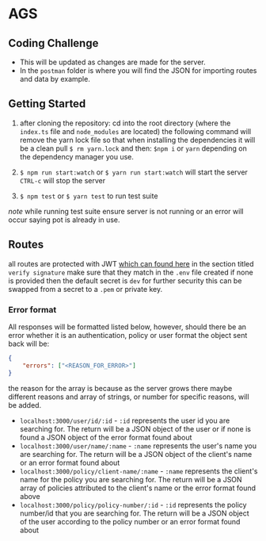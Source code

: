 # AGS
## Coding Challenge 

- This will be updated as changes are made for the server.
- In the `postman` folder is where you will find the JSON for importing routes and data by example.



## Getting Started
1. after cloning the repository: cd into the root directory (where the `index.ts` file and `node_modules` are located) the following command will remove the yarn lock file so that when installing the dependencies it will be a clean pull
`$ rm yarn.lock` and then:  `$npm i` or `yarn` depending on the dependency manager you use.

2. `$ npm run start:watch` or `$ yarn run start:watch` will start the server `CTRL-c` will stop the server

3. `$ npm test` or `$ yarn test` to run test suite

*note* while running test suite ensure server is not running or an error will occur saying pot is already in use.

## Routes
all routes are protected with JWT [which can found here](https://jwt.io/#debugger-io?token=eyJhbGciOiJIUzI1NiIsInR5cCI6IkpXVCJ9.eyJpZCI6ImU4ZmQxNTliLTU3YzQtNGQzNi05YmQ3LWE1OWNhMTMwNTdiYiIsInJvbGUiOiJhZG1pbiJ9.4ji3z_CafXh3wSaU0HepDA_M_Ah8H5PCX8YvXd9uKTo) in the section titled `verify signature` make sure that they match in the `.env` file created if none is provided then the default secret is `dev` for further security this can be swapped from a secret to a `.pem` or private key.

### Error format

All responses will be formatted listed below, however, should there be an error whether it is an authentication, policy or user format the object sent back will be:
```JSON
{
    "errors": ["<REASON_FOR_ERROR>"]
}
```

the reason for the array is because as the server grows there maybe different reasons and array of strings, or number for specific reasons, will be added.

- `localhost:3000/user/id/:id` - `:id` represents the user id you are searching for. The return will be a JSON object of the user or if none is found a JSON object of the error format found about
- `localhost:3000/user/name/:name` - `:name` represents the user's name you are searching for. The return will be a JSON object of the client's name or an error format found about
- `localhost:3000/policy/client-name/:name` - `:name` represents the client's name for the policy you are searching for. The return will be a JSON array of policies attributed to the client's name or the error format found above
- `localhost:3000/policy/policy-number/:id` - `:id` represents the policy number/id that you are searching for. The return will be a JSON object of the user according to the policy number or an error format found about